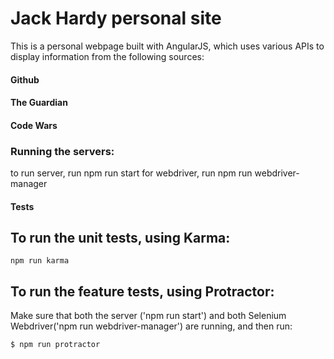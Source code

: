 # Jack Hardy personal site

This is a personal webpage built with AngularJS, which uses various APIs to display information from the following sources:

#### Github
#### The Guardian
#### Code Wars

### Running the servers:

to run server, run npm run start
for webdriver, run npm run webdriver-manager

#### Tests

## To run the unit tests, using Karma:
`npm run karma`

## To run the feature tests, using Protractor:
Make sure that both the server ('npm run start') and both Selenium Webdriver('npm run webdriver-manager') are running, and then run:

`$ npm run protractor`
